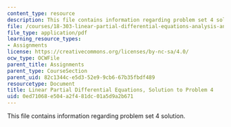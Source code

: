 ```yaml
---
content_type: resource
description: This file contains information regarding problem set 4 solution.
file: /courses/18-303-linear-partial-differential-equations-analysis-and-numerics-fall-2014/0ed71068e504a2f481dc01a5d9a2b671_MIT18_303F14_pset4sol.pdf
file_type: application/pdf
learning_resource_types:
- Assignments
license: https://creativecommons.org/licenses/by-nc-sa/4.0/
ocw_type: OCWFile
parent_title: Assignments
parent_type: CourseSection
parent_uid: 82c1344c-e5d3-52e9-9cb6-67b35fbdf489
resourcetype: Document
title: Linear Partial Differential Equations, Solution to Problem 4
uid: 0ed71068-e504-a2f4-81dc-01a5d9a2b671
---
```

This file contains information regarding problem set 4 solution.